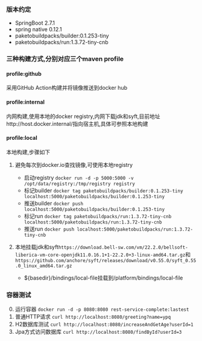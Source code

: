 ### 版本约定
- SpringBoot 2.7.1
- spring native 0.12.1 
- paketobuildpacks/builder:0.1.253-tiny
- paketobuildpacks/run:1.3.72-tiny-cnb

### 三种构建方式,分别对应三个maven profile
#### profile:github
采用GitHub Action构建并将镜像推送到docker hub

#### profile:internal
内网构建,使用本地的docker registry,内网下载jdk和syft,目前地址http://host.docker.internal/指向宿主机,具体可参照本地构建

#### profile:local
本地构建,步骤如下
1. 避免每次到docker.io查找镜像,可使用本地registry
    - 启动registry `docker run -d -p 5000:5000 -v /opt/data/registry:/tmp/registry registry`
    - 标记builder `docker tag paketobuildpacks/builder:0.1.253-tiny localhost:5000/paketobuildpacks/builder:0.1.253-tiny`
    - 推送builder `docker push localhost:5000/paketobuildpacks/builder:0.1.253-tiny`
    - 标记run `docker tag paketobuildpacks/run:1.3.72-tiny-cnb localhost:5000/paketobuildpacks/run:1.3.72-tiny-cnb`
    - 推送run `docker push localhost:5000/paketobuildpacks/run:1.3.72-tiny-cnb`
   
2. 本地挂载jdk和syft`https://download.bell-sw.com/vm/22.2.0/bellsoft-liberica-vm-core-openjdk11.0.16.1+1-22.2.0+3-linux-amd64.tar.gz`和`https://github.com/anchore/syft/releases/download/v0.55.0/syft_0.55.0_linux_amd64.tar.gz`
   - ${basedir}/bindings/local-file挂载到/platform/bindings/local-file

### 容器测试
0. 运行容器 `docker run -d -p 8080:8080 rest-service-complete:lastest`
1. 普通HTTP请求 `curl http://localhost:8080/greeting?name=ypq` 
2. H2数据库测试 `curl http://localhost:8080/increaseAndGetAge?userId=1`
3. Jpa方式访问数据库  `curl http://localhost:8080/findById?userId=3`